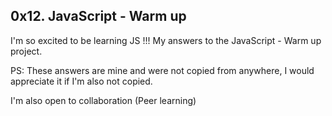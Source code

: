 ## 0x12. JavaScript - Warm up

I'm so excited to be learning JS !!!
My answers to the JavaScript - Warm up project.

PS: These answers are mine and were not copied from anywhere, I would appreciate it if I'm also not copied.

I'm also open to collaboration (Peer learning)
